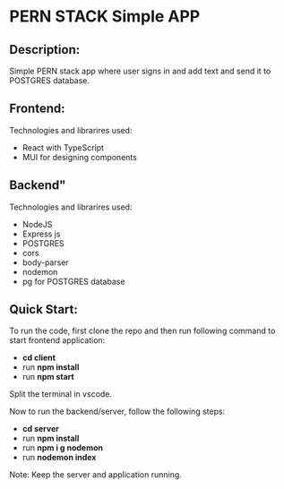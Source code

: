 # PERN STACK Simple APP


## Description:
Simple PERN stack app where user signs in and add text and send it to POSTGRES database.


## Frontend:
Technologies and librarires used:
* React with TypeScript
* MUI for designing components

## Backend"
Technologies and librarires used:

* NodeJS
* Express js
* POSTGRES 
* cors
* body-parser
* nodemon
* pg for POSTGRES database


## Quick Start:
To run the code, first clone the repo and then run following command to start frontend application:

* **cd client** 
* run **npm install**
* run **npm start**

Split the terminal in vscode.

Now to run the backend/server, follow the following steps:
* **cd server**
* run **npm install**
* run **npm i g nodemon**
* run **nodemon index**

Note: Keep the server and application running.


